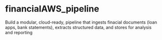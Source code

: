 # financialAWS_pipeline
Build a modular, cloud-ready, pipeline that ingests finacial documents (loan apps, bank statements), extracts structured data, and stores for analysis and reporting
